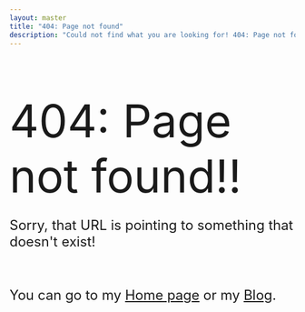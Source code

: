 ```yaml
---
layout: master
title: "404: Page not found"
description: "Could not find what you are looking for! 404: Page not found error."
---
```


<div class="container" style="margin-top:80px">
	<div class="row">
	      <div class="col-md-12 text-center" >
	            <span style="font-size:80px;">404: Page not found!!</span>
	      </div>
	</div>
	<div class="row">
	  <div class="col-md-12 text-center">
	    <p style="font-size: 24px">Sorry, that URL is pointing to something that doesn't exist!</p><br/>
          <p style="font-size: 24px">You can go to my <a href="/">Home page</a> or my <a href="/blog/">Blog</a>.</p>            	    
	  </div>
	</div>
</div>
